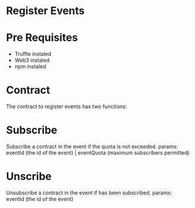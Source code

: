 # Register Events

# Pre Requisites

* Truffle instaled 
* Web3 instaled
* npm instaled

# Contract 

The contract to register events has two functions:

# Subscribe

Subscribe a contract in the event if the quota is not exceeded. 
params: eventId (the id of the event) | eventQuota (maximum subscribers permitted)

# Unscribe

Unsubscribe a contract in the event if has been subscribed. 
params: eventId (the id of the event)


